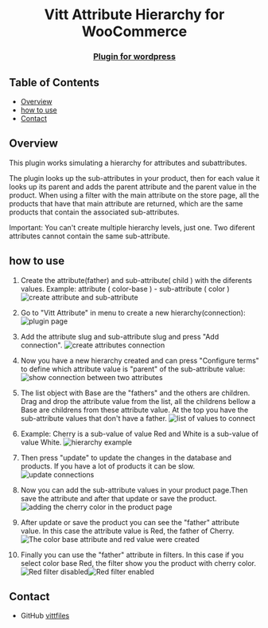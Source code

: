<!-- Please update value in the {}  -->

<h1 align="center">Vitt Attribute Hierarchy for WooCommerce</h1>

<div align="center">
  <h3>
    <a href="https://wordpress.org/plugins/vitt-attribute-hierarchy-for-woocommerce/">
      Plugin for wordpress
    </a>
  </h3>
</div>

<!-- TABLE OF CONTENTS -->

## Table of Contents

- [Overview](#overview)
- [how to use](#how-to-use)
- [Contact](#contact)

<!-- - [Features](#features) -->
<!-- OVERVIEW -->

## Overview

This plugin works simulating a hierarchy for attributes and subattributes.

The plugin looks up the sub-attributes in your product, then for each value it looks up its parent and adds the parent attribute and the parent value in the product.
When using a filter with the main attribute on the store page, all the products that have that main attribute are returned, which are the same products that contain the associated sub-attributes.

Important:
You can't create multiple hierarchy levels, just one.
Two diferent attributes cannot contain the same sub-attribute.

## how to use
1. Create the attribute(father) and sub-attribute( child ) with the diferents values.
   Example: attribute ( color-base ) - sub-attribute ( color )
   <img src="https://github.com/vittfiles/vitt-attribute-hierarchy/blob/main/example-img/example01.webp" alt="create attribute and sub-attribute" style="max-width:700px;"/>


2. Go to "Vitt Attribute" in menu to create a new hierarchy(connection):
    <img src="https://github.com/vittfiles/vitt-attribute-hierarchy/blob/main/example-img/example02.webp" alt="plugin page" style="max-width:700px;"/>


3. Add the attribute slug and sub-attribute slug and press "Add connection".
    <img src="https://github.com/vittfiles/vitt-attribute-hierarchy/blob/main/example-img/example03.webp" alt="create attributes connection" style="max-width:700px;"/>

4. Now you have a new hierarchy created and can press "Configure terms" to define which attribute value is "parent" of the      sub-attribute value:
    <img src="https://github.com/vittfiles/vitt-attribute-hierarchy/blob/main/example-img/example04.webp" alt="show connection between two attributes" style="max-width:700px;"/>

5. The list object with Base are the "fathers" and the others are children.
    Drag and drop the attribute value from the list, all the childrens bellow a Base are childrens from these attribute value.
    At the top you have the sub-attribute values that don't have a father.
    <img src="https://github.com/vittfiles/vitt-attribute-hierarchy/blob/main/example-img/example05.webp" alt="list of values to connect" style="max-width:700px;"/>
    

6. Example: Cherry is a sub-value of value Red and White is a sub-value of value White.
    <img src="https://github.com/vittfiles/vitt-attribute-hierarchy/blob/main/example-img/example06.webp" alt="hierarchy example" style="max-width:700px;"/>

7. Then press "update" to update the changes in the database and products. If you have a lot of products it can be slow.
    <img src="https://github.com/vittfiles/vitt-attribute-hierarchy/blob/main/example-img/example07.webp" alt="update connections" style="max-width:700px;"/>

8. Now you can add the sub-attribute values in your product page.Then save the attribute and after that update or save the product.
    <img src="https://github.com/vittfiles/vitt-attribute-hierarchy/blob/main/example-img/example08.webp" alt="adding the cherry color in the product page" style="max-width:700px;"/>

9. After update or save the product you can see the "father" attribute value. In this case the attribute value is Red, the father of Cherry.
    <img src="https://github.com/vittfiles/vitt-attribute-hierarchy/blob/main/example-img/example09.webp" alt="The color base attribute and red value were created" style="max-width:700px;"/>

10. Finally you can use the "father" attribute in filters. In this case if you select color base  Red, the filter show you the product with cherry color.
    <img src="https://github.com/vittfiles/vitt-attribute-hierarchy/blob/main/example-img/example10.webp" alt="Red filter disabled" style="max-width:700px;"/><img src="https://github.com/vittfiles/vitt-attribute-hierarchy/blob/main/example-img/example11.webp" alt="Red filter enabled" style="max-width:700px;"/>
## Contact

- GitHub [vittfiles](https://github.com/vittfiles)
